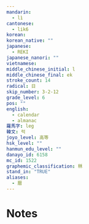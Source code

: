 ```yaml
---
mandarin:
  - lì
cantonese:
  - lik6
korean:
korean_native: ""
japanese:
  - REKI
japanese_nanori: ""
vietnamese:
middle_chinese_initial: l
middle_chinese_final: ek
stroke_count: 14
radical: 日
skip_number: 3-2-12
grade_level: 6
pos: ""
english:
  - calendar
  - almanac
羅馬字: leg
韓文: 럭
joyo_level: 高等
hsk_level: ""
hanmun_edu_level: ""
danayo_id: 6158
mc_id: 1522
graphemic_classification: 秝
stand_in: "TRUE"
aliases:
  - 曆
---
```


# Notes
